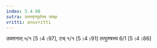 ```yaml
---
index: 5.4.98
sutra: उत्तरमृगपूर्वाच्च सक्थ्नः
vritti: anuvritti
---
```


उपमानात् ५/१ [5।4।97], टच् १/१ [5।4।91] तत्पुरुषस्य 6/1 [5।4।86]